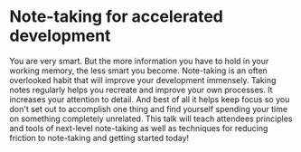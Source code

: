 # Note-taking for accelerated development

You are very smart. But the more information you have to hold in your working memory, the less smart you become. Note-taking is an often overlooked habit that will improve your development immensely. Taking notes regularly helps you recreate and improve your own processes. It increases your attention to detail. And best of all it helps keep focus so you don't set out to accomplish one thing and find yourself spending your time on something completely unrelated. This talk will teach attendees principles and tools of next-level note-taking as well as techniques for reducing friction to note-taking and getting started today!
